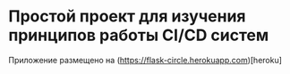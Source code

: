 # Простой проект для изучения принципов работы CI/CD систем

Приложение размещено на (https://flask-circle.herokuapp.com)[heroku]
